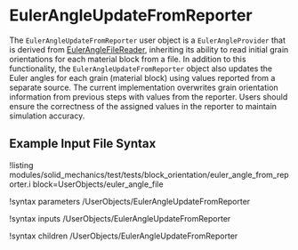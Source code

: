 # EulerAngleUpdateFromReporter

The `EulerAngleUpdateFromReporter` user object is a `EulerAngleProvider` that is derived from [EulerAngleFileReader](EulerAngleFileReader.md), inheriting its ability to read initial grain orientations for each material block from a file. In addition to this functionality, the `EulerAngleUpdateFromReporter` object also updates the Euler angles for each grain (material block) using values reported from a separate source. The current implementation overwrites grain orientation information from previous steps with values from the reporter. Users should ensure the correctness of the assigned values in the reporter to maintain simulation accuracy.

## Example Input File Syntax

!listing modules/solid_mechanics/test/tests/block_orientation/euler_angle_from_reporter.i block=UserObjects/euler_angle_file

!syntax parameters /UserObjects/EulerAngleUpdateFromReporter

!syntax inputs /UserObjects/EulerAngleUpdateFromReporter

!syntax children /UserObjects/EulerAngleUpdateFromReporter
